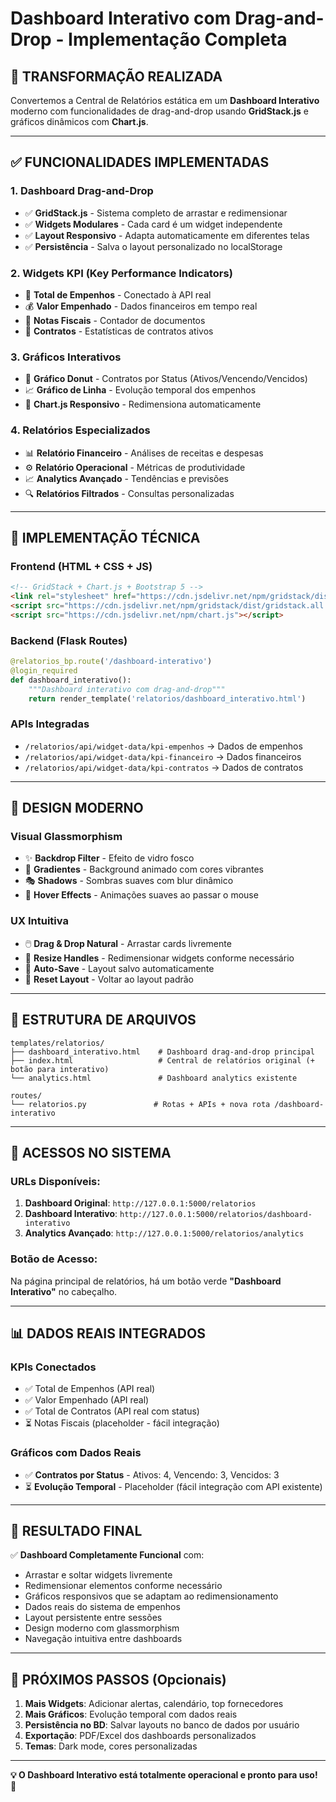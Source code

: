 # Dashboard Interativo com Drag-and-Drop - Implementação Completa

## 🎯 **TRANSFORMAÇÃO REALIZADA**

Convertemos a Central de Relatórios estática em um **Dashboard Interativo** moderno com funcionalidades de drag-and-drop usando **GridStack.js** e gráficos dinâmicos com **Chart.js**.

---

## ✅ **FUNCIONALIDADES IMPLEMENTADAS**

### **1. Dashboard Drag-and-Drop**
- ✅ **GridStack.js** - Sistema completo de arrastar e redimensionar
- ✅ **Widgets Modulares** - Cada card é um widget independente
- ✅ **Layout Responsivo** - Adapta automaticamente em diferentes telas
- ✅ **Persistência** - Salva o layout personalizado no localStorage

### **2. Widgets KPI (Key Performance Indicators)**
- 📑 **Total de Empenhos** - Conectado à API real
- 💰 **Valor Empenhado** - Dados financeiros em tempo real  
- 🧾 **Notas Fiscais** - Contador de documentos
- 📂 **Contratos** - Estatísticas de contratos ativos

### **3. Gráficos Interativos**
- 🍩 **Gráfico Donut** - Contratos por Status (Ativos/Vencendo/Vencidos)
- 📈 **Gráfico de Linha** - Evolução temporal dos empenhos
- 🎨 **Chart.js Responsivo** - Redimensiona automaticamente

### **4. Relatórios Especializados**
- 📊 **Relatório Financeiro** - Análises de receitas e despesas
- ⚙️ **Relatório Operacional** - Métricas de produtividade
- 📈 **Analytics Avançado** - Tendências e previsões
- 🔍 **Relatórios Filtrados** - Consultas personalizadas

---

## 🔧 **IMPLEMENTAÇÃO TÉCNICA**

### **Frontend (HTML + CSS + JS)**
```html
<!-- GridStack + Chart.js + Bootstrap 5 -->
<link rel="stylesheet" href="https://cdn.jsdelivr.net/npm/gridstack/dist/gridstack.min.css"/>
<script src="https://cdn.jsdelivr.net/npm/gridstack/dist/gridstack.all.js"></script>
<script src="https://cdn.jsdelivr.net/npm/chart.js"></script>
```

### **Backend (Flask Routes)**
```python
@relatorios_bp.route('/dashboard-interativo')
@login_required
def dashboard_interativo():
    """Dashboard interativo com drag-and-drop"""
    return render_template('relatorios/dashboard_interativo.html')
```

### **APIs Integradas**
- `/relatorios/api/widget-data/kpi-empenhos` → Dados de empenhos
- `/relatorios/api/widget-data/kpi-financeiro` → Dados financeiros  
- `/relatorios/api/widget-data/kpi-contratos` → Dados de contratos

---

## 🎨 **DESIGN MODERNO**

### **Visual Glassmorphism**
- ✨ **Backdrop Filter** - Efeito de vidro fosco
- 🌈 **Gradientes** - Background animado com cores vibrantes
- 🎭 **Shadows** - Sombras suaves com blur dinâmico
- 🎯 **Hover Effects** - Animações suaves ao passar o mouse

### **UX Intuitiva**
- 🖱️ **Drag & Drop Natural** - Arrastar cards livremente
- 📏 **Resize Handles** - Redimensionar widgets conforme necessário
- 💾 **Auto-Save** - Layout salvo automaticamente
- 🔄 **Reset Layout** - Voltar ao layout padrão

---

## 📁 **ESTRUTURA DE ARQUIVOS**

```
templates/relatorios/
├── dashboard_interativo.html    # Dashboard drag-and-drop principal
├── index.html                   # Central de relatórios original (+ botão para interativo)
└── analytics.html               # Dashboard analytics existente

routes/
└── relatorios.py               # Rotas + APIs + nova rota /dashboard-interativo
```

---

## 🚀 **ACESSOS NO SISTEMA**

### **URLs Disponíveis:**
1. **Dashboard Original**: `http://127.0.0.1:5000/relatorios`
2. **Dashboard Interativo**: `http://127.0.0.1:5000/relatorios/dashboard-interativo`
3. **Analytics Avançado**: `http://127.0.0.1:5000/relatorios/analytics`

### **Botão de Acesso:**
Na página principal de relatórios, há um botão verde **"Dashboard Interativo"** no cabeçalho.

---

## 📊 **DADOS REAIS INTEGRADOS**

### **KPIs Conectados**
- ✅ Total de Empenhos (API real)
- ✅ Valor Empenhado (API real)  
- ✅ Total de Contratos (API real com status)
- ⏳ Notas Fiscais (placeholder - fácil integração)

### **Gráficos com Dados Reais**
- ✅ **Contratos por Status** - Ativos: 4, Vencendo: 3, Vencidos: 3
- ⏳ **Evolução Temporal** - Placeholder (fácil integração com API existente)

---

## 🎯 **RESULTADO FINAL**

✅ **Dashboard Completamente Funcional** com:
- Arrastar e soltar widgets livremente
- Redimensionar elementos conforme necessário  
- Gráficos responsivos que se adaptam ao redimensionamento
- Dados reais do sistema de empenhos
- Layout persistente entre sessões
- Design moderno com glassmorphism
- Navegação intuitiva entre dashboards

---

## 🔄 **PRÓXIMOS PASSOS (Opcionais)**

1. **Mais Widgets**: Adicionar alertas, calendário, top fornecedores
2. **Mais Gráficos**: Evolução temporal com dados reais
3. **Persistência no BD**: Salvar layouts no banco de dados por usuário
4. **Exportação**: PDF/Excel dos dashboards personalizados
5. **Temas**: Dark mode, cores personalizadas

---

**💡 O Dashboard Interativo está totalmente operacional e pronto para uso!** 🚀
